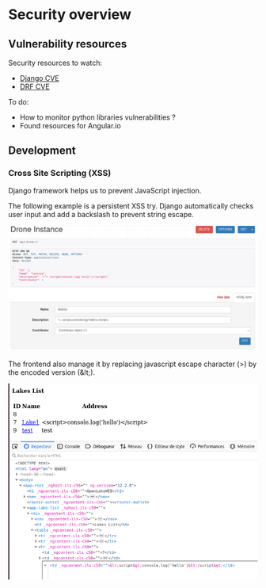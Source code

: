 # Security overview

## Vulnerability resources 

Security resources to watch:

- [Django CVE](https://www.cvedetails.com/vendor/10199/?q=Djangoproject)
- [DRF CVE](https://www.cvedetails.com/product/88337/Encode-Django-Rest-Framework.html?vendor_id=23690)

To do:

- How to monitor python libraries vulnerabilities ?
- Found resources for Angular.io 

## Development

### Cross Site Scripting (XSS)

Django framework helps us to prevent JavaScript injection. 

The following example is a persistent XSS try. Django automatically checks user input and add a backslash to prevent string escape. 

![DRF-XSS](img/DRF-xss.png)



The frontend also manage it by replacing javascript escape character (>) by the encoded version (\&lt;).

![DRF-XSS-front](img/DRF-XSS-front.png)

